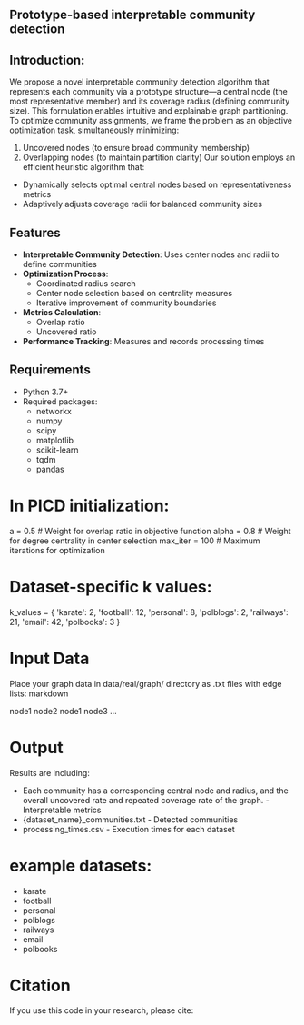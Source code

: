 ## Prototype-based interpretable community detection

## Introduction:
We propose a novel interpretable community detection algorithm that represents each community via a prototype structure—a central node (the most representative member) and its coverage radius (defining community size). This formulation enables intuitive and explainable graph partitioning.
To optimize community assignments, we frame the problem as an objective optimization task, simultaneously minimizing:
1. Uncovered nodes (to ensure broad community membership)
2. Overlapping nodes (to maintain partition clarity)
Our solution employs an efficient heuristic algorithm that:
* Dynamically selects optimal central nodes based on representativeness metrics
* Adaptively adjusts coverage radii for balanced community sizes

## Features
- ​**Interpretable Community Detection**: Uses center nodes and radii to define communities 
- ​**Optimization Process**: 
  - Coordinated radius search
  - Center node selection based on centrality measures
  - Iterative improvement of community boundaries
- ​**Metrics Calculation**:
  - Overlap ratio
  - Uncovered ratio
- ​**Performance Tracking**: Measures and records processing times

## Requirements

- Python 3.7+
- Required packages:
  - networkx
  - numpy
  - scipy
  - matplotlib
  - scikit-learn
  - tqdm
  - pandas


# In PICD initialization:
a = 0.5          # Weight for overlap ratio in objective function
alpha = 0.8      # Weight for degree centrality in center selection
max_iter = 100   # Maximum iterations for optimization

# Dataset-specific k values:
k_values = {
    'karate': 2,
    'football': 12,
    'personal': 8,
    'polblogs': 2,
    'railways': 21,
    'email': 42,
    'polbooks': 3
}

# Input Data
Place your graph data in data/real/graph/ directory as .txt files with edge lists:
markdown

node1 node2
node1 node3
...
# Output
Results are including:
* Each community has a corresponding central node and radius, and the overall uncovered rate and repeated coverage rate of the graph. - Interpretable metrics
* {dataset_name}_communities.txt - Detected communities
* processing_times.csv - Execution times for each dataset

# example datasets:
* karate
* football
* personal
* polblogs
* railways
* email
* polbooks

# Citation
If you use this code in your research, please cite:


